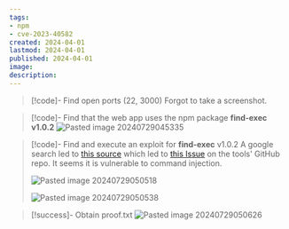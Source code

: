 ```yaml
---
tags:
- npm
- cve-2023-40582
created: 2024-04-01
lastmod: 2024-04-01
published: 2024-04-01
image:
description: 
---
```


>[!code]- Find open ports (22, 3000)
>Forgot to take a screenshot.

>[!code]- Find that the web app uses the npm package **find-exec v1.0.2**
>![Pasted image 20240729045335](Pasted%20image%2020240729045335.png)

>[!code]- Find and execute an exploit for **find-exec** v1.0.2
>A google search led to [this source](https://www.npmjs.com/package/find-exec) which led to [this Issue](https://github.com/shime/find-exec/security/advisories/GHSA-95rp-6gqp-6622) on the tools' GitHub repo. It seems it is vulnerable to command injection.
>
>![Pasted image 20240729050518](Pasted%20image%2020240729050518.png)
>
>![Pasted image 20240729050538](Pasted%20image%2020240729050538.png)

>[!success]- Obtain proof.txt
>![Pasted image 20240729050626](Pasted%20image%2020240729050626.png)